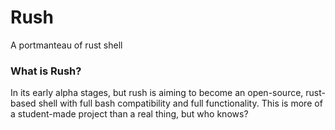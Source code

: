 # Rush

A portmanteau of rust shell

### What is Rush? 

In its early alpha stages, but rush is aiming to become an open-source, rust-based shell with full bash compatibility and full functionality.
This is more of a student-made project than a real thing, but who knows?
